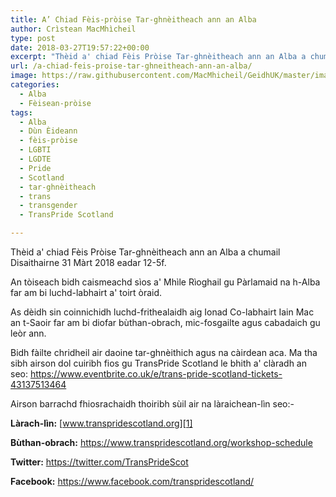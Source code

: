 ```yaml
---
title: A’ Chiad Fèis-pròise Tar-ghnèitheach ann an Alba
author: Crìstean MacMhìcheil
type: post
date: 2018-03-27T19:57:22+00:00
excerpt: "Thèid a' chiad Fèis Pròise Tar-ghnèitheach ann an Alba a chumail Disaithairne 31 Màrt 2018 eadar 12-5f."
url: /a-chiad-feis-proise-tar-ghneitheach-ann-an-alba/
image: https://raw.githubusercontent.com/MacMhicheil/GeidhUK/master/images/.jpg
categories:
  - Alba
  - Fèisean-pròise
tags:
  - Alba
  - Dùn Èideann
  - fèis-pròise
  - LGBTI
  - LGDTE
  - Pride
  - Scotland
  - tar-ghnèitheach
  - trans
  - transgender
  - TransPride Scotland

---
```



Thèid a' chiad Fèis Pròise Tar-ghnèitheach ann an Alba a chumail Disaithairne 31 Màrt 2018 eadar 12-5f.

An tòiseach bidh caismeachd sìos a' Mhìle Rìoghail gu Pàrlamaid na h-Alba far am bi luchd-labhairt a' toirt òraid.

As dèidh sin coinnichidh luchd-frithealaidh aig Ionad Co-labhairt Iain Mac an t-Saoir far am bi diofar bùthan-obrach, mic-fosgailte agus cabadaich gu leòr ann.

Bidh fàilte chridheil air daoine tar-ghnèithich agus na càirdean aca. Ma tha sibh airson dol cuiribh fios gu TransPride Scotland le bhith a' clàradh an seo: <https://www.eventbrite.co.uk/e/trans-pride-scotland-tickets-43137513464>

Airson barrachd fhiosrachaidh thoiribh sùil air na làraichean-lìn seo:-

**Làrach-lìn:** [www.transpridescotland.org][1]

**Bùthan-obrach:** <https://www.transpridescotland.org/workshop-schedule>

**Twitter:** <https://twitter.com/TransPrideScot>

**Face﻿**﻿**book:** <https://www.facebook.com/transpridescotland/>

 [1]: http://www.transpridescotland.org/
